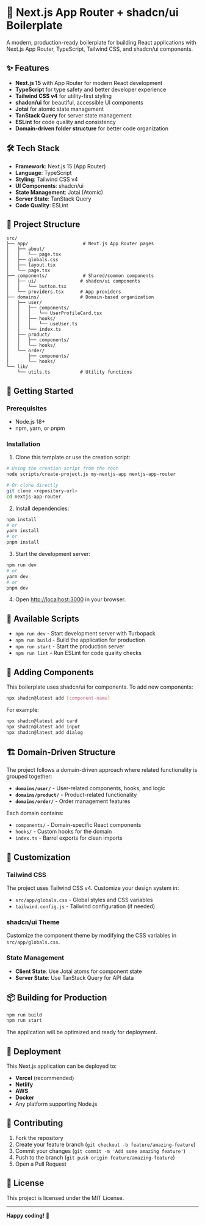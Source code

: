 # 🚀 Next.js App Router + shadcn/ui Boilerplate

A modern, production-ready boilerplate for building React applications with Next.js App Router, TypeScript, Tailwind CSS, and shadcn/ui components.

## ✨ Features

- **Next.js 15** with App Router for modern React development
- **TypeScript** for type safety and better developer experience
- **Tailwind CSS v4** for utility-first styling
- **shadcn/ui** for beautiful, accessible UI components
- **Jotai** for atomic state management
- **TanStack Query** for server state management
- **ESLint** for code quality and consistency
- **Domain-driven folder structure** for better code organization

## 🛠️ Tech Stack

- **Framework**: Next.js 15 (App Router)
- **Language**: TypeScript
- **Styling**: Tailwind CSS v4
- **UI Components**: shadcn/ui
- **State Management**: Jotai (Atomic)
- **Server State**: TanStack Query
- **Code Quality**: ESLint

## 📁 Project Structure

```
src/
├── app/                    # Next.js App Router pages
│   ├── about/
│   │   └── page.tsx
│   ├── globals.css
│   ├── layout.tsx
│   └── page.tsx
├── components/             # Shared/common components
│   ├── ui/                # shadcn/ui components
│   │   └── button.tsx
│   └── providers.tsx      # App providers
├── domains/               # Domain-based organization
│   ├── user/
│   │   ├── components/
│   │   │   └── UserProfileCard.tsx
│   │   ├── hooks/
│   │   │   └── useUser.ts
│   │   └── index.ts
│   ├── product/
│   │   ├── components/
│   │   └── hooks/
│   └── order/
│       ├── components/
│       └── hooks/
└── lib/
    └── utils.ts           # Utility functions
```

## 🚀 Getting Started

### Prerequisites

- Node.js 18+ 
- npm, yarn, or pnpm

### Installation

1. Clone this template or use the creation script:

```bash
# Using the creation script from the root
node scripts/create-project.js my-nextjs-app nextjs-app-router

# Or clone directly
git clone <repository-url>
cd nextjs-app-router
```

2. Install dependencies:

```bash
npm install
# or
yarn install
# or
pnpm install
```

3. Start the development server:

```bash
npm run dev
# or
yarn dev
# or
pnpm dev
```

4. Open [http://localhost:3000](http://localhost:3000) in your browser.

## 📝 Available Scripts

- `npm run dev` - Start development server with Turbopack
- `npm run build` - Build the application for production
- `npm run start` - Start the production server
- `npm run lint` - Run ESLint for code quality checks

## 🎨 Adding Components

This boilerplate uses shadcn/ui for components. To add new components:

```bash
npx shadcn@latest add [component-name]
```

For example:
```bash
npx shadcn@latest add card
npx shadcn@latest add input
npx shadcn@latest add dialog
```

## 🏗️ Domain-Driven Structure

The project follows a domain-driven approach where related functionality is grouped together:

- **`domains/user/`** - User-related components, hooks, and logic
- **`domains/product/`** - Product-related functionality
- **`domains/order/`** - Order management features

Each domain contains:
- `components/` - Domain-specific React components
- `hooks/` - Custom hooks for the domain
- `index.ts` - Barrel exports for clean imports

## 🔧 Customization

### Tailwind CSS

The project uses Tailwind CSS v4. Customize your design system in:
- `src/app/globals.css` - Global styles and CSS variables
- `tailwind.config.js` - Tailwind configuration (if needed)

### shadcn/ui Theme

Customize the component theme by modifying the CSS variables in `src/app/globals.css`.

### State Management

- **Client State**: Use Jotai atoms for component state
- **Server State**: Use TanStack Query for API data

## 📦 Building for Production

```bash
npm run build
npm run start
```

The application will be optimized and ready for deployment.

## 🚀 Deployment

This Next.js application can be deployed to:

- **Vercel** (recommended)
- **Netlify**
- **AWS**
- **Docker**
- Any platform supporting Node.js

## 🤝 Contributing

1. Fork the repository
2. Create your feature branch (`git checkout -b feature/amazing-feature`)
3. Commit your changes (`git commit -m 'Add some amazing feature'`)
4. Push to the branch (`git push origin feature/amazing-feature`)
5. Open a Pull Request

## 📄 License

This project is licensed under the MIT License.

---

**Happy coding!** 🎉
